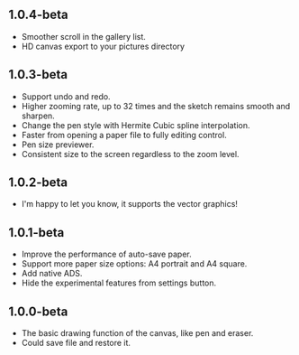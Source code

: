 1.0.4-beta
---
- Smoother scroll in the gallery list.
- HD canvas export to your pictures directory

1.0.3-beta
---

- Support undo and redo.
- Higher zooming rate, up to 32 times and the sketch remains smooth and sharpen.
- Change the pen style with Hermite Cubic spline interpolation.
- Faster from opening a paper file to fully editing control.
- Pen size previewer.
- Consistent size to the screen regardless to the zoom level.

1.0.2-beta
---
- I'm happy to let you know, it supports the vector graphics!

1.0.1-beta
---
- Improve the performance of auto-save paper.
- Support more paper size options: A4 portrait and A4 square.
- Add native ADS.
- Hide the experimental features from settings button.

1.0.0-beta
---
- The basic drawing function of the canvas, like pen and eraser.
- Could save file and restore it.
